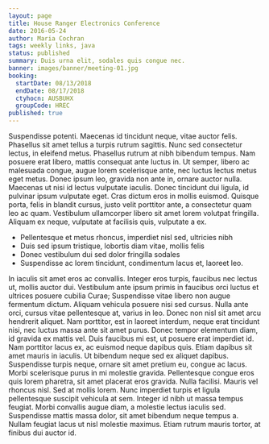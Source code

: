 ```yaml
---
layout: page
title: House Ranger Electronics Conference
date: 2016-05-24
author: Maria Cochran
tags: weekly links, java
status: published
summary: Duis urna elit, sodales quis congue nec.
banner: images/banner/meeting-01.jpg
booking:
  startDate: 08/13/2018
  endDate: 08/17/2018
  ctyhocn: AUSBUHX
  groupCode: HREC
published: true
---
```

Suspendisse potenti. Maecenas id tincidunt neque, vitae auctor felis. Phasellus sit amet tellus a turpis rutrum sagittis. Nunc sed consectetur lectus, in eleifend metus. Phasellus rutrum at nibh bibendum tempus. Nam posuere erat libero, mattis consequat ante luctus in. Ut semper, libero ac malesuada congue, augue lorem scelerisque ante, nec luctus lectus metus eget metus. Donec ipsum leo, gravida non ante in, ornare auctor nulla. Maecenas ut nisi id lectus vulputate iaculis. Donec tincidunt dui ligula, id pulvinar ipsum vulputate eget. Cras dictum eros in mollis euismod. Quisque porta, felis in blandit cursus, justo velit porttitor ante, a consectetur quam leo ac quam. Vestibulum ullamcorper libero sit amet lorem volutpat fringilla. Aliquam ex neque, vulputate at facilisis quis, vulputate a ex.

* Pellentesque et metus rhoncus, imperdiet nisl sed, ultricies nibh
* Duis sed ipsum tristique, lobortis diam vitae, mollis felis
* Donec vestibulum dui sed dolor fringilla sodales
* Suspendisse ac lorem tincidunt, condimentum lacus et, laoreet leo.

In iaculis sit amet eros ac convallis. Integer eros turpis, faucibus nec lectus ut, mollis auctor dui. Vestibulum ante ipsum primis in faucibus orci luctus et ultrices posuere cubilia Curae; Suspendisse vitae libero non augue fermentum dictum. Aliquam vehicula posuere nisi sed cursus. Nulla ante orci, cursus vitae pellentesque at, varius in leo. Donec non nisl sit amet arcu hendrerit aliquet. Nam porttitor, est in laoreet interdum, neque erat tincidunt nisi, nec luctus massa ante sit amet purus. Donec tempor elementum diam, id gravida ex mattis vel.
Duis faucibus mi est, ut posuere erat imperdiet id. Nam porttitor lacus ex, ac euismod neque dapibus quis. Etiam dapibus sit amet mauris in iaculis. Ut bibendum neque sed ex aliquet dapibus. Suspendisse turpis neque, ornare sit amet pretium eu, congue ac lacus. Morbi scelerisque purus in mi molestie gravida. Pellentesque congue eros quis lorem pharetra, sit amet placerat eros gravida. Nulla facilisi. Mauris vel rhoncus nisl. Sed at mollis lorem. Nunc imperdiet turpis et ligula pellentesque suscipit vehicula at sem. Integer id nibh ut massa tempus feugiat. Morbi convallis augue diam, a molestie lectus iaculis sed. Suspendisse mattis massa dolor, sit amet bibendum neque tempus a. Nullam feugiat lacus ut nisl molestie maximus. Etiam rutrum mauris tortor, at finibus dui auctor id.
